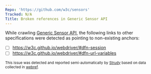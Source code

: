 ```yaml
---
Repo: 'https://github.com/w3c/sensors'
Tracked: N/A
Title: Broken references in Generic Sensor API
---
```


While crawling [Generic Sensor API](https://w3c.github.io/sensors/), the following links to other specifications were detected as pointing to non-existing anchors:
* [ ] https://w3c.github.io/webdriver/#dfn-session
* [ ] https://w3c.github.io/webdriver/#dfn-url-variables

<sub>This issue was detected and reported semi-automatically by [Strudy](https://github.com/w3c/strudy/) based on data collected in [webref](https://github.com/w3c/webref/).</sub>
